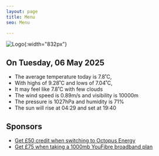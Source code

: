 ```yaml
---
layout: page
title: Menu
seo: Menu

---
```


![Logo](/images/logo.jpg){:width="832px"}

<!-- weather_marker starts -->
## On Tuesday, 06 May 2025

- The average temperature today is 7.8˚C,
- With highs of 9.28˚C and lows of 7.04˚C,
- It may feel like 7.8˚C with few clouds
- The wind speed is 0.89m/s and visibility is 10000m
- The pressure is 1027hPa and humidity is 71%
- The sun will rise at 04:29 and set at 19:40

<!-- weather_marker ends -->

## Sponsors

- [Get £50 credit when switching to Octopus Energy](https://bit.ly/3oD1nnS)
- [Get £75 when taking a 1000mb YouFibre broadband plan](https://aklam.io/91zWhU?)
